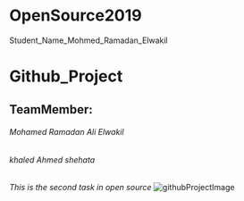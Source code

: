 # OpenSource2019
Student_Name_Mohmed_Ramadan_Elwakil

# Github_Project

## TeamMember:
###### Mohamed Ramadan  Ali Elwakil
###### khaled Ahmed shehata
*This is the second task in open source*
![githubProjectImage](https://i.imgur.com/jqkO8Ub.png)
